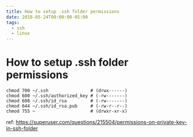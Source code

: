 ```yaml
---
title: How to setup .ssh folder permissions
date: 2018-05-24T00:00:00-05:00
tags:
  - ssh
  - linux
---
```


How to setup .ssh folder permissions
====================================

    chmod 700 ~/.ssh                # (drwx------)
    chmod 600 ~/.ssh/authorized_key # (-rw-------)
    chmod 600 ~/.ssh/id_rsa         # (-rw-------)
    chmod 644 ~/.ssh/id_rsa.pub     # (-rw-r--r--)
    chmod 755 ~                     # (drwxr-xr-x)

ref:
<https://superuser.com/questions/215504/permissions-on-private-key-in-ssh-folder>
